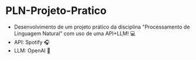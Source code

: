# PLN-Projeto-Pratico
* Desenvolvimento de um projeto prático da disciplina "Processamento de Linguagem Natural" com uso de uma API+LLM! 💻
* API: Spotify 🎧
* LLM: OpenAI 🤖

